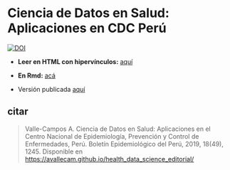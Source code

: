 # Ciencia de Datos en Salud: Aplicaciones en CDC Perú



[![DOI](https://zenodo.org/badge/230774622.svg)](https://zenodo.org/badge/latestdoi/230774622)



- __Leer en HTML con hipervínculos:__ [aquí](https://avallecam.github.io/health_data_science_editorial/20191208-cdc_editorial.html)

- __En Rmd:__ [acá](https://github.com/avallecam/health_data_science_editorial/blob/master/20191208-cdc_editorial.Rmd)


- Versión publicada [aquí](https://www.google.com/url?sa=t&rct=j&q=&esrc=s&source=web&cd=1&ved=2ahUKEwjlgbuMh_XmAhW_HLkGHaYaC4UQFjAAegQIAxAC&url=https%3A%2F%2Fwww.dge.gob.pe%2Fportal%2Fdocs%2Fvigilancia%2Fboletines%2F2019%2F49.pdf&usg=AOvVaw0dT-eIufygx3x0OKfsAmIS)

## citar

> Valle-Campos A. Ciencia de Datos en Salud: Aplicaciones en el Centro Nacional de Epidemiología,
Prevención y Control de Enfermedades, Perú. Boletín Epidemiológico del Perú, 2019, 18(49), 1245. Disponible en https://avallecam.github.io/health_data_science_editorial/
